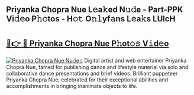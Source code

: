 ## Priyanka Chopra Nue L𝚎a𝚔ed N𝚞𝚍e - Part-PPK Vi𝚍𝚎o P𝚑𝚘tos - H𝚘𝚝 O𝚗𝚕yf𝚊ns L𝚎a𝚔s LUlcH

# <h2><a href="http://kfdhrw7.oniu.top/?m=Priyanka+Chopra+Nue">🔗👉 🔴 Priyanka Chopra Nue P𝚑ot𝚘𝚜 V𝚒d𝚎o</a></h2>

[![Priyanka Chopra Nue Nu𝚍e𝚜](https://i.imgur.com/0qMVB7G.gif)](http://kfdhrw7.oniu.top/?m=Priyanka+Chopra+Nue)
Digital artist and web entertainer Priyanka Chopra Nue, famed for publishing dance and lifestyle material via solo and collaborative dance presentations and brief videos. Brilliant puppeteer Priyanka Chopra Nue, celebrated for their exceptional abilities and accomplishments in bringing inanimate objects to life.  
